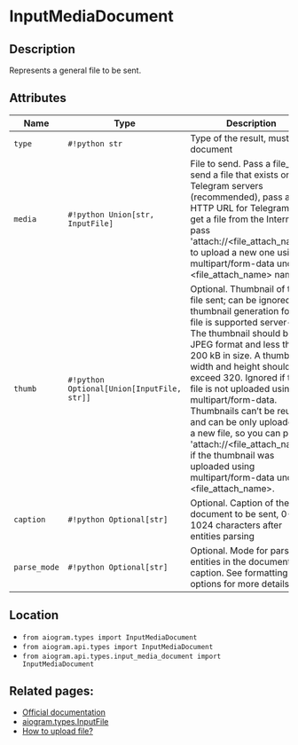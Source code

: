 # InputMediaDocument

## Description

Represents a general file to be sent.


## Attributes

| Name | Type | Description |
| - | - | - |
| `type` | `#!python str` | Type of the result, must be document |
| `media` | `#!python Union[str, InputFile]` | File to send. Pass a file_id to send a file that exists on the Telegram servers (recommended), pass an HTTP URL for Telegram to get a file from the Internet, or pass 'attach://<file_attach_name>' to upload a new one using multipart/form-data under <file_attach_name> name. |
| `thumb` | `#!python Optional[Union[InputFile, str]]` | Optional. Thumbnail of the file sent; can be ignored if thumbnail generation for the file is supported server-side. The thumbnail should be in JPEG format and less than 200 kB in size. A thumbnail‘s width and height should not exceed 320. Ignored if the file is not uploaded using multipart/form-data. Thumbnails can’t be reused and can be only uploaded as a new file, so you can pass 'attach://<file_attach_name>' if the thumbnail was uploaded using multipart/form-data under <file_attach_name>. |
| `caption` | `#!python Optional[str]` | Optional. Caption of the document to be sent, 0-1024 characters after entities parsing |
| `parse_mode` | `#!python Optional[str]` | Optional. Mode for parsing entities in the document caption. See formatting options for more details. |



## Location

- `from aiogram.types import InputMediaDocument`
- `from aiogram.api.types import InputMediaDocument`
- `from aiogram.api.types.input_media_document import InputMediaDocument`

## Related pages:

- [Official documentation](https://core.telegram.org/bots/api#inputmediadocument)
- [aiogram.types.InputFile](../types/input_file.md)
- [How to upload file?](../sending_files.md)
